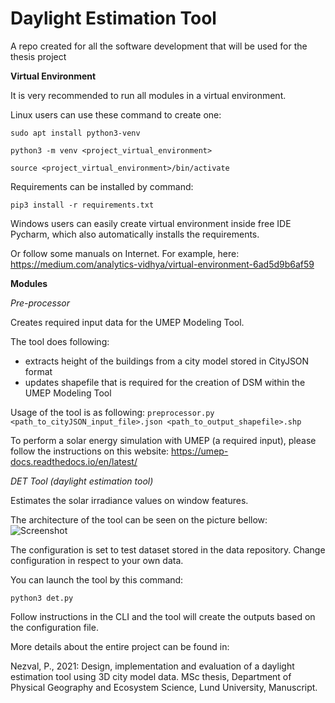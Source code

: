 # Daylight Estimation Tool
A repo created for all the software development that will be used for the thesis project

**Virtual Environment** 

It is very recommended to run all modules in a virtual environment.

Linux users can use these command to create one:

```sudo apt install python3-venv```

```python3 -m venv <project_virtual_environment>```

```source <project_virtual_environment>/bin/activate ```

Requirements can be installed by command:

```pip3 install -r requirements.txt ```

Windows users can easily create virtual environment inside free IDE Pycharm, which also automatically installs the requirements.

Or follow some manuals on Internet. For example, here:
https://medium.com/analytics-vidhya/virtual-environment-6ad5d9b6af59


**Modules**

*Pre-processor*
 
Creates required input data for the UMEP Modeling Tool.

The tool does following:
* extracts height of the buildings from a city model stored in CityJSON format
* updates shapefile that is required for the creation of DSM within the UMEP Modeling Tool

Usage of the tool is as following:
```preprocessor.py <path_to_cityJSON_input_file>.json <path_to_output_shapefile>.shp```

To perform a solar energy simulation with UMEP (a required input), please follow the instructions on this website:
https://umep-docs.readthedocs.io/en/latest/


*DET Tool (daylight estimation tool)*

Estimates the solar irradiance values on window features.

The architecture of the tool can be seen on the picture bellow:
![Screenshot](architecture.png)

The configuration is set to test dataset stored in the data repository.
Change configuration in respect to your own data.

You can launch the tool by this command:

```python3 det.py ```

Follow instructions in the CLI and the tool will create the outputs based on the configuration file.


More details about the entire project can be found in:

Nezval,  P.,  2021:  Design,  implementation  and  evaluation  of  a daylight  estimation  tool  using  3D  city  model  data.  MSc  thesis, Department  of  Physical  Geography  and  Ecosystem  Science, Lund University, Manuscript. 
